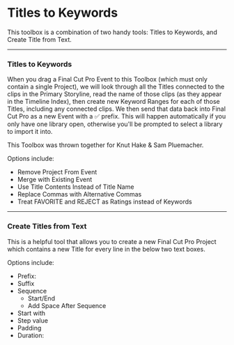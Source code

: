 # Titles to Keywords

This toolbox is a combination of two handy tools: Titles to Keywords, and Create Title from Text.

---

### Titles to Keywords

When you drag a Final Cut Pro Event to this Toolbox (which must only contain a single Project), we will look through all the Titles connected
to the clips in the Primary Storyline, read the name of those clips (as they appear in the Timeline Index), then create new Keyword Ranges
for each of those Titles, including any connected clips. We then send that data back into Final Cut Pro as a new Event with a ✅ prefix.
This will happen automatically if you only have one library open, otherwise you'll be prompted to select a library to import it into.

This Toolbox was thrown together for Knut Hake & Sam Pluemacher.

Options include:
- Remove Project From Event
- Merge with Existing Event
- Use Title Contents Instead of Title Name
- Replace Commas with Alternative Commas
- Treat FAVORITE and REJECT as Ratings instead of Keywords

---

### Create Titles from Text

This is a helpful tool that allows you to create a new Final Cut Pro Project which contains a new Title for every line in the below two text boxes.

Options include:
- Prefix:
- Suffix
- Sequence
  - Start/End
  - Add Space After Sequence
- Start with
- Step value
- Padding
- Duration:
